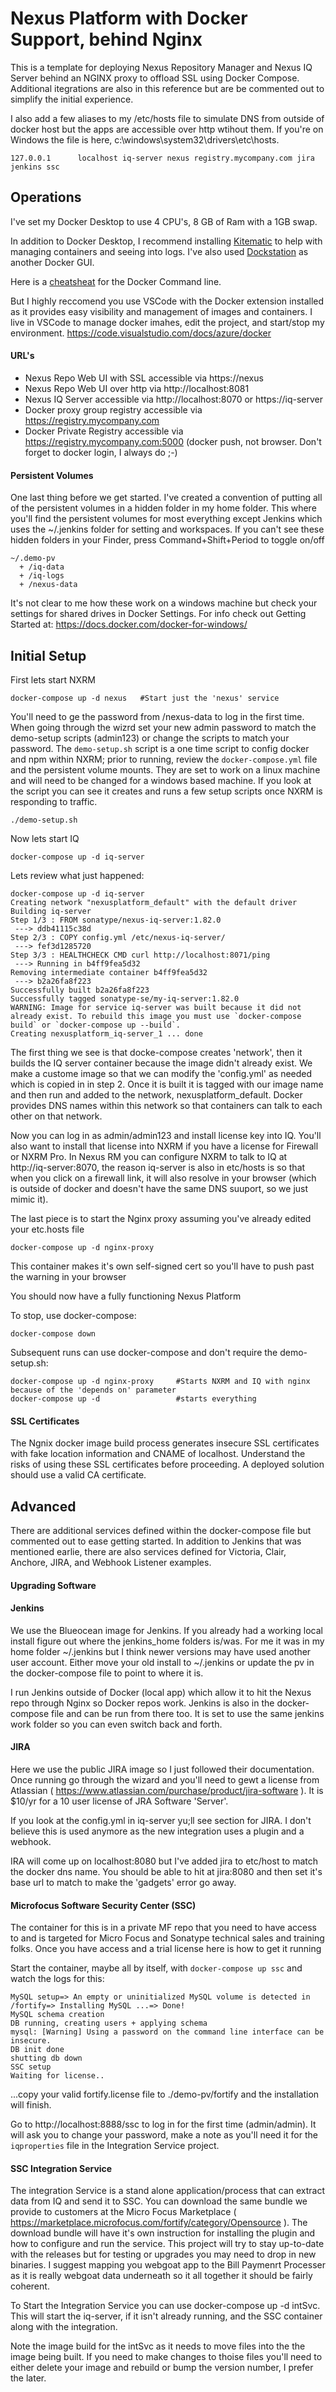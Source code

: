 # Nexus Platform with Docker Support, behind Nginx

This is a template for deploying Nexus Repository Manager and Nexus IQ Server behind an NGINX proxy to offload SSL using Docker Compose. Additional itegrations are also in this reference but are be commented out to simplify the initial experience.

I also add a few aliases to my /etc/hosts file to simulate DNS from outside of docker host but the apps are accessible over http wtihout them. If you're on Windows the file is here, c:\windows\system32\drivers\etc\hosts.

```
127.0.0.1      localhost iq-server nexus registry.mycompany.com jira jenkins ssc
```

## Operations

I've set my Docker Desktop to use 4 CPU's, 8 GB of Ram with a 1GB swap.

In addition to Docker Desktop, I recommend installing [Kitematic](https://github.com/docker/kitematic/releases) to help with managing containers and seeing into logs.  I've also used [Dockstation](https://dockstation.io/) as another Docker GUI. 

Here is a [cheatsheat](https://www.cheatography.com/gambit/cheat-sheets/docker/) for the Docker Command line.

But I highly reccomend you use VSCode with the Docker extension installed as it provides easy visibility and management of images and containers. I live in VSCode to manage docker imahes, edit the project, and start/stop my environment. https://code.visualstudio.com/docs/azure/docker

#### URL's

- Nexus Repo Web UI with SSL accessible via https://nexus
- Nexus Repo Web UI over http via http://localhost:8081
- Nexus IQ Server accessible via http://localhost:8070 or https://iq-server
- Docker proxy group registry accessible via https://registry.mycompany.com
- Docker Private Registry accessible via https://registry.mycompany.com:5000  (docker push, not browser. Don't forget to docker login, I always do ;-)

#### Persistent Volumes

One last thing before we get started. I've created a convention of putting all of the persistent volumes in a hidden folder in my home folder. This where you'll find the persistent volumes for most everything except Jenkins which uses the ~/.jenkins folder for setting and workspaces. If you can't see these hidden folders in your Finder, press Command+Shift+Period to toggle on/off
```
~/.demo-pv
  + /iq-data
  + /iq-logs
  + /nexus-data
```
It's not clear to me how these work on a windows machine but check your settings for shared drives in Docker Settings. For info check out Getting Started at: https://docs.docker.com/docker-for-windows/


## Initial Setup

First lets start NXRM
```
docker-compose up -d nexus   #Start just the 'nexus' service  
```
You'll need to ge the password from /nexus-data to log in the first time. When going through the wizrd set your new admin password to match the demo-setup scripts (admin123) or change the scripts to match your password.
The `demo-setup.sh` script is a one time script to config docker and npm within NXRM; prior to running, review the `docker-compose.yml` file and the persistent volume mounts. They are set to work on a linux machine and will need to be changed for a windows based machine. If you look at the script you can see it creates and runs a few setup scripts once NXRM is responding to traffic.

```
./demo-setup.sh
```

Now lets start IQ
```
docker-compose up -d iq-server
```
Lets review what just happened:
```
docker-compose up -d iq-server  
Creating network "nexusplatform_default" with the default driver
Building iq-server
Step 1/3 : FROM sonatype/nexus-iq-server:1.82.0
 ---> ddb41115c38d
Step 2/3 : COPY config.yml /etc/nexus-iq-server/
 ---> fef3d1285720
Step 3/3 : HEALTHCHECK CMD curl http://localhost:8071/ping
 ---> Running in b4ff9fea5d32
Removing intermediate container b4ff9fea5d32
 ---> b2a26fa8f223
Successfully built b2a26fa8f223
Successfully tagged sonatype-se/my-iq-server:1.82.0
WARNING: Image for service iq-server was built because it did not already exist. To rebuild this image you must use `docker-compose build` or `docker-compose up --build`.
Creating nexusplatform_iq-server_1 ... done
```
The first thing we see is that docke-compose creates 'network', then it builds the IQ server container because the image didn't already exist. We make a custome image so that we can modify the 'config.yml' as needed which is copied in in step 2. Once it is built it is tagged with our image name and then run and added to the network, nexusplatform_default. Docker provides DNS names within this network so that containers can talk to each other on that network.

Now you can log in as admin/admin123 and install license key into IQ. You'll also want to install that license into NXRM if you have a license for Firewall or NXRM Pro. In Nexus RM you can configure NXRM to talk to IQ at http://iq-server:8070, the reason iq-server is also in etc/hosts is so that when you click on a firewall link, it will also resolve in your browser (which is outside of docker and doesn't have the same DNS suuport, so we just mimic it).

The last piece is to start the Nginx proxy assuming you've already edited your etc.hosts file
```
docker-compose up -d nginx-proxy
```
This container makes it's own self-signed cert so you'll have to push past the warning in your browser

You should now have a fully functioning Nexus Platform

To stop, use docker-compose:

```
docker-compose down
```

Subsequent runs can use docker-compose and don't require the demo-setup.sh:

```
docker-compose up -d nginx-proxy     #Starts NXRM and IQ with nginx because of the 'depends on' parameter
docker-compose up -d                 #starts everything
```

#### SSL Certificates

The Ngnix docker image build process generates insecure SSL certificates with fake location information and CNAME of localhost. Understand the risks of using these SSL certificates before proceeding. A deployed solution should use a valid CA certificate.

## Advanced

There are additional services defined within the docker-compose file but commented out to ease getting started. In addition to Jenkins that was mentioned earlie, there are also services defined for Victoria, Clair, Anchore, JIRA, and Webhook Listener examples.

#### Upgrading Software

#### Jenkins

We use the Blueocean image for Jenkins. If you already had a working local install figure out where the jenkins_home folders is/was. For me it was in my home folder ~/.jenkins but I think newer versions may have used another user account. Either move your old install to ~/.jenkins or update the pv in the docker-compose file to point to where it is.

I run Jenkins outside of Docker (local app) which allow it to hit the Nexus repo through Nginx so Docker repos work. Jenkins is also in the docker-compose file and can be run from there too. It is set to use the same jenkins work folder so you can even switch back and forth.


#### JIRA
Here we use the public JIRA image so I just followed their documentation. Once running go through the wizard and you'll need to gewt a license from Atlassian ( https://www.atlassian.com/purchase/product/jira-software ). It is $10/yr for a 10 user license of JRA Software 'Server'.

If you look at the config.yml in iq-server yu;ll see section for JIRA. I don't believe this is used anymore as the new integration uses a plugin and a webhook.

IRA will come up on localhost:8080 but I've added jira to etc/host to match the docker dns name. You should be able to hit at jira:8080 and then set it's base url to match to make the 'gadgets' error go away.

#### Microfocus Software Security Center (SSC)
The container for this is in a private MF repo that you need to have access to and is targeted for Micro Focus and Sonatype technical sales and training folks. Once you have access and a trial license here is how to get it running

Start the container, maybe all by itself, with ```docker-compose up ssc``` and watch the logs for this:
```
MySQL setup=> An empty or uninitialized MySQL volume is detected in /fortify=> Installing MySQL ...=> Done!
MySQL schema creation
DB running, creating users + applying schema
mysql: [Warning] Using a password on the command line interface can be insecure.
DB init done
shutting db down
SSC setup
Waiting for license..
```
...copy your valid fortify.license file to ./demo-pv/fortify and the installation will finish.

Go to http://localhost:8888/ssc to log in for the first time (admin/admin). It will ask you to change your password, make a note as you'll need it for the ```iqproperties``` file in the Integration Service project.

#### SSC Integration Service
The integration Service is a stand alone application/process that can extract data from IQ and send it to SSC. You can download the same bundle we provide to customers at the Micro Focus Marketplace ( https://marketplace.microfocus.com/fortify/category/Opensource ). The download bundle will have it's own instruction for installing the plugin and how to configure and run the service. This project will try to stay up-to-date with the releases but for testing or upgrades you may need to drop in new binaries. I suggest mapping you webgoat app to the Bill Paymenrt Processer as it is really webgoat data underneath so it all together it should be fairly coherent.

To Start the Integration Service you can use docker-compose up -d intSvc. This will start the iq-server, if it isn't already running, and the SSC container along with the integration.

Note the image build for the intSvc as it needs to move files into the the image being built. If you need to make changes to thoise files you'll need to either delete your image and rebuild or bump the version number, I prefer the later.
